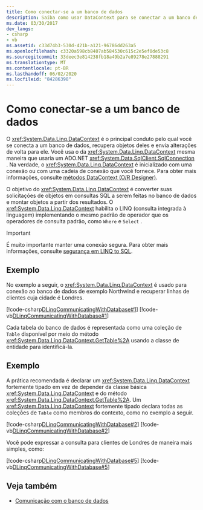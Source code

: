 ```yaml
---
title: Como conectar-se a um banco de dados
description: Saiba como usar DataContext para se conectar a um banco de dados no LINQ to SQL. Consulte estes exemplos para usar DataContext para se conectar a um banco de dados e obter linhas.
ms.date: 03/30/2017
dev_langs:
- csharp
- vb
ms.assetid: c33d74b3-530d-421b-a121-96786dd263a5
ms.openlocfilehash: c3320a598cb8407ab584530c615c2e5ef0de53c8
ms.sourcegitcommit: 33deec3e814238fb18a49b2a7e89278e27888291
ms.translationtype: MT
ms.contentlocale: pt-BR
ms.lasthandoff: 06/02/2020
ms.locfileid: "84286398"
---
```

# <a name="how-to-connect-to-a-database"></a>Como conectar-se a um banco de dados
O <xref:System.Data.Linq.DataContext> é o principal conduto pelo qual você se conecta a um banco de dados, recupera objetos deles e envia alterações de volta para ele. Você usa o da <xref:System.Data.Linq.DataContext> mesma maneira que usaria um ADO.NET <xref:System.Data.SqlClient.SqlConnection> . Na verdade, o <xref:System.Data.Linq.DataContext> é inicializado com uma conexão ou com uma cadeia de conexão que você fornece. Para obter mais informações, consulte [métodos DataContext (O/R Designer)](/visualstudio/data-tools/datacontext-methods-o-r-designer).  
  
 O objetivo do <xref:System.Data.Linq.DataContext> é converter suas solicitações de objetos em consultas SQL a serem feitas no banco de dados e montar objetos a partir dos resultados. O <xref:System.Data.Linq.DataContext> habilita o LINQ (consulta integrada à linguagem) implementando o mesmo padrão de operador que os operadores de consulta padrão, como `Where` e `Select` .  
  
> [!IMPORTANT]
> É muito importante manter uma conexão segura. Para obter mais informações, consulte [segurança em LINQ to SQL](security-in-linq-to-sql.md).  
  
## <a name="example"></a>Exemplo  
 No exemplo a seguir, o <xref:System.Data.Linq.DataContext> é usado para conexão ao banco de dados de exemplo Northwind e recuperar linhas de clientes cuja cidade é Londres.  
  
 [!code-csharp[DLinqCommunicatingWithDatabase#1](../../../../../../samples/snippets/csharp/VS_Snippets_Data/DLinqCommunicatingWithDatabase/cs/Program.cs#1)]
 [!code-vb[DLinqCommunicatingWithDatabase#1](../../../../../../samples/snippets/visualbasic/VS_Snippets_Data/DLinqCommunicatingWithDatabase/vb/Module1.vb#1)]  
  
 Cada tabela do banco de dados é representada como uma coleção de `Table` disponível por meio do método <xref:System.Data.Linq.DataContext.GetTable%2A> usando a classe de entidade para identificá-la.  
  
## <a name="example"></a>Exemplo  
 A prática recomendada é declarar um <xref:System.Data.Linq.DataContext> fortemente tipado em vez de depender da classe básica <xref:System.Data.Linq.DataContext> e do método <xref:System.Data.Linq.DataContext.GetTable%2A>. Um <xref:System.Data.Linq.DataContext> fortemente tipado declara todas as coleções de `Table` como membros do contexto, como no exemplo a seguir.  
  
 [!code-csharp[DLinqCommunicatingWithDatabase#2](../../../../../../samples/snippets/csharp/VS_Snippets_Data/DLinqCommunicatingWithDatabase/cs/Program.cs#2)]
 [!code-vb[DLinqCommunicatingWithDatabase#2](../../../../../../samples/snippets/visualbasic/VS_Snippets_Data/DLinqCommunicatingWithDatabase/vb/Module1.vb#2)]  
  
 Você pode expressar a consulta para clientes de Londres de maneira mais simples, como:  
  
 [!code-csharp[DLinqCommunicatingWithDatabase#5](../../../../../../samples/snippets/csharp/VS_Snippets_Data/DLinqCommunicatingWithDatabase/cs/Program.cs#5)]
 [!code-vb[DLinqCommunicatingWithDatabase#5](../../../../../../samples/snippets/visualbasic/VS_Snippets_Data/DLinqCommunicatingWithDatabase/vb/Module1.vb#5)]  
  
## <a name="see-also"></a>Veja também

- [Comunicação com o banco de dados](communicating-with-the-database.md)
